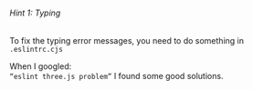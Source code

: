 ###### Hint 1: Typing

To fix the typing error messages, you need to do something in `.eslintrc.cjs`

When I googled:  
`“eslint three.js problem”` I found some good solutions.

